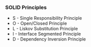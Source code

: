 ### SOLID Principles


* S - Single Responsibility Principle
* O - Open/Closed Principle
* L - Liskov Substitution Principle
* I - Interface Segmented Principle
* D - Dependency Inversion Principle
